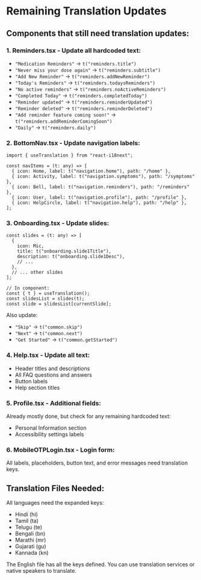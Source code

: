# Remaining Translation Updates

## Components that still need translation updates:

### 1. Reminders.tsx - Update all hardcoded text:
- `"Medication Reminders"` → `t("reminders.title")`
- `"Never miss your dose again"` → `t("reminders.subtitle")`
- `"Add New Reminder"` → `t("reminders.addNewReminder")`
- `"Today's Reminders"` → `t("reminders.todaysReminders")`
- `"No active reminders"` → `t("reminders.noActiveReminders")`
- `"Completed Today"` → `t("reminders.completedToday")`
- `"Reminder updated"` → `t("reminders.reminderUpdated")`
- `"Reminder deleted"` → `t("reminders.reminderDeleted")`
- `"Add reminder feature coming soon!"` → `t("reminders.addReminderComingSoon")`
- `"Daily"` → `t("reminders.daily")`

### 2. BottomNav.tsx - Update navigation labels:
```tsx
import { useTranslation } from "react-i18next";

const navItems = (t: any) => [
  { icon: Home, label: t("navigation.home"), path: "/home" },
  { icon: Activity, label: t("navigation.symptoms"), path: "/symptoms" },
  { icon: Bell, label: t("navigation.reminders"), path: "/reminders" },
  { icon: User, label: t("navigation.profile"), path: "/profile" },
  { icon: HelpCircle, label: t("navigation.help"), path: "/help" },
];
```

### 3. Onboarding.tsx - Update slides:
```tsx
const slides = (t: any) => [
  {
    icon: Mic,
    title: t("onboarding.slide1Title"),
    description: t("onboarding.slide1Desc"),
    // ...
  },
  // ... other slides
];

// In component:
const { t } = useTranslation();
const slidesList = slides(t);
const slide = slidesList[currentSlide];
```

Also update:
- `"Skip"` → `t("common.skip")`
- `"Next"` → `t("common.next")`
- `"Get Started"` → `t("common.getStarted")`

### 4. Help.tsx - Update all text:
- Header titles and descriptions
- All FAQ questions and answers
- Button labels
- Help section titles

### 5. Profile.tsx - Additional fields:
Already mostly done, but check for any remaining hardcoded text:
- Personal Information section
- Accessibility settings labels

### 6. MobileOTPLogin.tsx - Login form:
All labels, placeholders, button text, and error messages need translation keys.

## Translation Files Needed:

All languages need the expanded keys:
- Hindi (hi) 
- Tamil (ta)
- Telugu (te)
- Bengali (bn)
- Marathi (mr)
- Gujarati (gu)
- Kannada (kn)

The English file has all the keys defined. You can use translation services or native speakers to translate.

